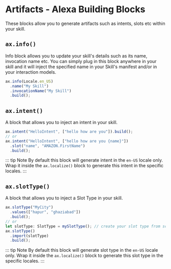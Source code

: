 # Artifacts - Alexa Building Blocks

These blocks allow you to generate artifacts such as intents, slots etc within your skill.

## `ax.info()`

Info block allows you to update your skill's details such as its name, invocation name etc. You can simply plug in this block anywhere in your skill and it will inject the specified name in your Skill's manifest and/or in your interaction models.

```ts
ax.info(Locale.en_US)
  .name("My Skill")
  .invocationName("My Skill")
  .build();
```

## `ax.intent()`

A block that allows you to inject an intent in your skill.

```ts
ax.intent("HelloIntent", ["hello how are you"]).build();
// or
ax.intent("HelloIntent", ["hello how are you {name}"])
  .slot("name", "AMAZON.FirstName")
  .build();
```

::: tip Note
By default this block will generate intent in the `en-US` locale only. Wrap it inside the `ax.localize()` block to generate this intent in the specific locales.
:::

## `ax.slotType()`

A block that allows you to inject a Slot Type in your skill.

```ts
ax.slotType("MyCity")
  .values(["hapur", "ghaziabad"])
  .build();
// or
let slotType: SlotType = mySlotType(); // create your slot type from scratch
ax.slotType()
  .import(slotType)
  .build();
```

::: tip Note
By default this block will generate slot type in the `en-US` locale only. Wrap it inside the `ax.localize()` block to generate this slot type in the specific locales.
:::
